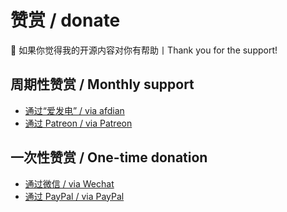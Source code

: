 # 赞赏 / donate
💖 如果你觉得我的开源内容对你有帮助丨Thank you for the support!

## 周期性赞赏 / Monthly support

- [通过“爱发电” / via afdian](https://afdian.net/@chawyehsu)
- [通过 Patreon / via Patreon](https://patreon.com/chawyehsu)

## 一次性赞赏 / One-time donation

- [通过微信 / via Wechat](wechat.jpg)
- [通过 PayPal / via PayPal](https://paypal.me/suchuyi)
